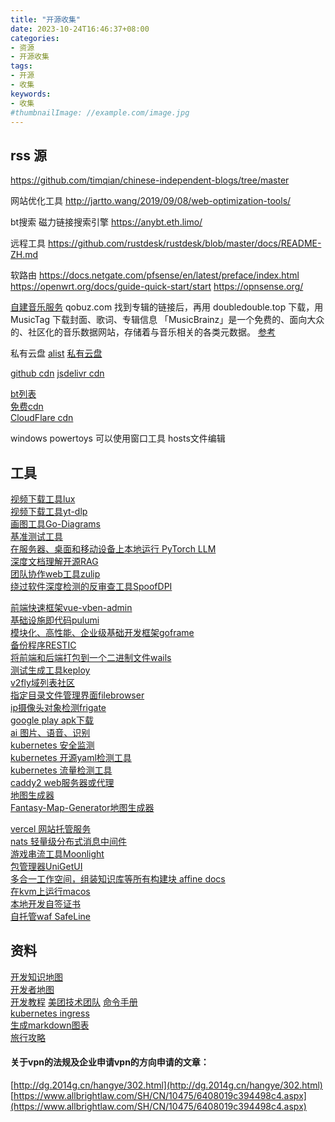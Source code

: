 ```yaml
---
title: "开源收集"
date: 2023-10-24T16:46:37+08:00
categories:
- 资源
- 开源收集
tags:
- 开源
- 收集
keywords:
- 收集
#thumbnailImage: //example.com/image.jpg
---
```


<!--more-->





## rss 源
https://github.com/timqian/chinese-independent-blogs/tree/master

网站优化工具
http://jartto.wang/2019/09/08/web-optimization-tools/

bt搜索  磁力链接搜索引擎
https://anybt.eth.limo/

远程工具
https://github.com/rustdesk/rustdesk/blob/master/docs/README-ZH.md

软路由
https://docs.netgate.com/pfsense/en/latest/preface/index.html
https://openwrt.org/docs/guide-quick-start/start
https://opnsense.org/

[自建音乐服务](https://www.cnblogs.com/jar/articles/docker-navidrome.html)
qobuz.com 找到专辑的链接后，再用 doubledouble.top 下载，用 MusicTag 下载封面、歌词、专辑信息
「MusicBrainz」是一个免费的、面向大众的、社区化的音乐数据网站，存储着与音乐相关的各类元数据。 [参考](https://www.himiku.com/archives/musicbrainz.html)

私有云盘
[alist](https://alist.nn.ci/guide/#support-storage) 
[私有云盘](https://zhuanlan.zhihu.com/p/44103820)

[github cdn](https://cloud.tencent.com/developer/article/2318226)
[jsdelivr cdn](https://www.jsdelivr.com/)

[bt列表](https://github.com/XIU2/TrackersListCollection)  
[免费cdn](https://github.com/EtherDream/freecdn)  
[CloudFlare cdn](https://www.cloudflare-cn.com/)  




windows  powertoys   可以使用窗口工具  hosts文件编辑  
## 工具
[视频下载工具lux](https://github.com/iawia002/lux)  
[视频下载工具yt-dlp](https://github.com/yt-dlp/yt-dlp)  
[画图工具Go-Diagrams](https://github.com/blushft/go-diagrams)  
[基准测试工具](https://github.com/sharkdp/hyperfine)  
[在服务器、桌面和移动设备上本地运行 PyTorch LLM](https://github.com/pytorch/torchchat)  
[深度文档理解开源RAG](https://github.com/infiniflow/ragflow)  
[团队协作web工具zulip](https://github.com/zulip/zulip)  
[绕过软件深度检测的反审查工具SpoofDPI](https://github.com/xvzc/SpoofDPI)  

[前端快速框架vue-vben-admin](https://github.com/vbenjs/vue-vben-admin)  
[基础设施即代码pulumi](https://github.com/pulumi/pulumi)  
[模块化、高性能、企业级基础开发框架goframe](https://github.com/gogf/gf)  
[备份程序RESTIC](https://github.com/restic/restic)  
[将前端和后端打包到一个二进制文件wails](https://github.com/wailsapp/wails)  
[测试生成工具keploy](https://github.com/keploy/keploy)  
[v2fly域列表社区](https://github.com/v2fly/domain-list-community)  
[指定目录文件管理界面filebrowser](https://github.com/filebrowser/filebrowser)  
[ip摄像头对象检测frigate](https://github.com/filebrowser/filebrowser)  
[google play  apk下载](https://apkpure.com/cn/)  
[ai  图片、语音、识别](https://github.com/PaddlePaddle/PaddleHub)  
[kubernetes 安全监测](https://isovalent.com/blog/post/2022-05-16-tetragon/)  
[kubernetes 开源yaml检测工具](https://opensource.com/article/22/4/kubernetes-policies-config-datree)  
[kubernetes  流量检测工具](https://getmizu.io/docs/)  
[caddy2 web服务器或代理](https://caddy2.dengxiaolong.com/docs/caddyfile)  
[地图生成器](https://meta.appinn.net/t/topic/48489)  
[Fantasy-Map-Generator地图生成器](https://github.com/Azgaar/Fantasy-Map-Generator)  

[vercel 网站托管服务](https://vercel.com/)  
[nats 轻量级分布式消息中间件](https://github.com/nats-io/nats-server)  
[游戏串流工具Moonlight](https://sspai.com/post/43189#!)  
[包管理器UniGetUI](https://github.com/marticliment/UniGetUI)  
[多合一工作空间，组装知识库等所有构建块 affine docs](https://docs.affine.pro/docs/hello-bonjour-aloha-%E4%BD%A0%E5%A5%BD)  
[在kvm上运行macos](https://github.com/kholia/OSX-KVM)  
[本地开发自签证书](https://github.com/FiloSottile/mkcert)  
[自托管waf SafeLine](https://github.com/chaitin/SafeLine)  
## 资料
[开发知识地图](https://github.com/mtdvio/every-programmer-should-know)  
[开发者地图](https://github.com/kamranahmedse/developer-roadmap)  
[开发教程](https://github.com/practical-tutorials/project-based-learning)
[美团技术团队](https://tech.meituan.com/)
[命令手册](https://github.com/jaywcjlove/reference/blob/main/CONTRIBUTING.md)  
[kubernetes ingress](https://github.com/alibaba/higress#%E4%BD%BF%E7%94%A8%E5%9C%BA%E6%99%AF)  
[生成markdown图表](https://geekplux.com/posts/what-is-markvis-md)  
[旅行攻略](https://sspai.com/post/83199)  
#### 关于vpn的法规及企业申请vpn的方向申请的文章：  
[http://dg.2014g.cn/hangye/302.html](http://dg.2014g.cn/hangye/302.html)  
[https://www.allbrightlaw.com/SH/CN/10475/6408019c394498c4.aspx](https://www.allbrightlaw.com/SH/CN/10475/6408019c394498c4.aspx)  
